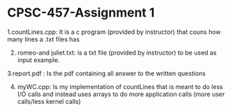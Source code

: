# CPSC-457-Assignment 1

1.countLines.cpp: It is a c program (provided by instructor) that couns how many lines a .txt files has

2. romeo-and juliet.txt: is a txt file (provided by instructor) to be used as input example.

3.report.pdf : Is the pdf containing all answer to the written questions

4. myWC.cpp: Is my implementation of countLines that is meant to do less I/O calls and instead uses arrays to do more application calls (more user calls/less kernel calls)
